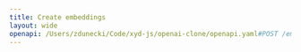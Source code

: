 ```yaml
---
title: Create embeddings
layout: wide
openapi: /Users/zdunecki/Code/xyd-js/openai-clone/openapi.yaml#POST /embeddings
---
```


